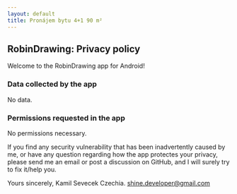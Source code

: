 ```yaml
---
layout: default
title: Pronájem bytu 4+1 90 m²
---
```


## RobinDrawing: Privacy policy

Welcome to the RobinDrawing app for Android!

### Data collected by the app

No data.

### Permissions requested in the app

No permissions necessary.


If you find any security vulnerability that has been inadvertently caused by me, or have any question regarding how the app protectes your privacy, please send me an email or post a discussion on GitHub, and I will surely try to fix it/help you.

Yours sincerely,
Kamil Sevecek
Czechia.
shine.developer@gmail.com
